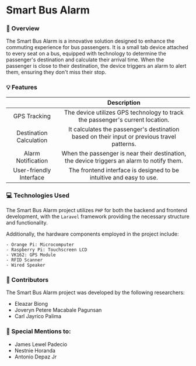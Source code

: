 # Smart Bus Alarm
### 🔎 Overview
The Smart Bus Alarm is a innovative solution designed to enhance the commuting experience for bus passengers. It is a small tab device attached to every seat on a bus, equipped with technology to determine the passenger's destination and calculate their arrival time. When the passenger is close to their destination, the device triggers an alarm to alert them, ensuring they don't miss their stop.

### 💡 Features 
|  | Description |
|:--------:|:-----------:|
| GPS Tracking | The device utilizes GPS technology to track the passenger's current location. |
| Destination Calculation | It calculates the passenger's destination based on their input or previous travel patterns. |
| Alarm Notification | When the passenger is near their destination, the device triggers an alarm to notify them. |
| User-friendly Interface | The frontend interface is designed to be intuitive and easy to use. |

### 💻 Technologies Used 
The Smart Bus Alarm project utilizes `PHP` for both the backend and frontend development, with the `Laravel` framework providing the necessary structure and functionality. 

Additionally, the hardware components employed in the project include:

```
- Orange Pi: Microcomputer
- Raspberry Pi: Touchscreen LCD
- VK162: GPS Module
- RFID Scanner
- Wired Speaker
```

### 🤝 Contributors
The Smart Bus Alarm project was developed by the following researchers:

- Eleazar Biong
- Joveryn Petere Macabale Pagunsan
- Carl Jayrico Palima

### 🤝 Special Mentions to:

- James Lewel Padecio
- Nestnie Horanda
- Antonio Depaz Jr
